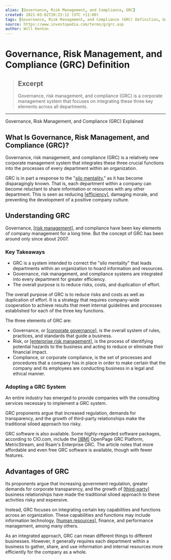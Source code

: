 ```yaml
---
alias: [Governance, Risk Management, and Compliance, GRC]
created: 2021-03-02T20:23:12 (UTC +11:00)
tags: [Governance, Risk Management, and Compliance (GRC) Definition, Governance, Risk Management, and Compliance (GRC) Explained]
source: https://www.investopedia.com/terms/g/grc.asp
author: Will Kenton
---
```


# Governance, Risk Management, and Compliance (GRC) Definition

> ## Excerpt
> Governance, risk management, and compliance (GRC) is a corporate management system that focuses on integrating these three key elements across all departments.

---

Governance, Risk Management, and Compliance (GRC) Explained
## What Is Governance, Risk Management, and Compliance (GRC)?

Governance, risk management, and compliance (GRC) is a relatively new corporate management system that integrates these three crucial functions into the processes of every department within an organization.

GRC is in part a response to the "[silo mentality](https://www.investopedia.com/terms/s/silo-mentality.asp)," as it has become disparagingly known. That is, each department within a company can become reluctant to share information or resources with any other department. This is seen as reducing [[efficiency]](https://www.investopedia.com/terms/e/efficiency.asp), damaging morale, and preventing the development of a positive company culture.

## Understanding GRC

Governance, [[risk management]](https://www.investopedia.com/articles/investing-strategy/082816/methods-handling-risk-quick-guide.asp), and compliance have been key elements of company management for a long time. But the concept of GRC has been around only since about 2007.

### Key Takeaways

-   GRC is a system intended to correct the "silo mentality" that leads departments within an organization to hoard information and resources.
-   Governance, risk management, and compliance systems are integrated into every department for greater efficiency.
-   The overall purpose is to reduce risks, costs, and duplication of effort.

The overall purpose of GRC is to reduce risks and costs as well as duplication of effort. It is a strategy that requires company-wide cooperation to achieve results that meet internal guidelines and processes established for each of the three key functions.

The three elements of GRC are:

-   Governance, or [[corporate governance]](https://www.investopedia.com/terms/c/corporategovernance.asp), is the overall system of rules, practices, and standards that guide a business.
-   Risk, or [[enterprise risk management]](https://www.investopedia.com/terms/e/enterprise-risk-management.asp), is the process of identifying potential hazards to the business and acting to reduce or eliminate their financial impact.
-   Compliance, or corporate compliance, is the set of processes and procedures that a company has in place in order to make certain that the company and its employees are conducting business in a legal and ethical manner.

### Adopting a GRC System

An entire industry has emerged to provide companies with the consulting services necessary to implement a GRC system.

GRC proponents argue that increased regulation, demands for transparency, and the growth of third-party relationships make the traditional siloed approach too risky.

GRC software is also available. Some highly-regarded software packages, according to CIO.com, include the [[IBM]](https://www.investopedia.com/articles/insights/052216/top-5-ibm-shareholders-ibm.asp) OpenPage GRC Platform, MetricStream, and Rsam's Enterprise GRC. The article notes that more affordable and even free GRC software is available, though with fewer features.

## Advantages of GRC

Its proponents argue that increasing government regulation, greater demands for corporate transparency, and the growth of [[third-party]](https://www.investopedia.com/terms/t/third-party.asp) business relationships have made the traditional siloed approach to these activities risky and expensive.

Instead, GRC focuses on integrating certain key capabilities and functions across an organization. These capabilities and functions may include information technology, [[human resources]](https://www.investopedia.com/terms/h/humanresources.asp), finance, and performance management, among many others.

As an integrated approach, GRC can mean different things to different businesses. However, it generally requires each department within a business to gather, share, and use information and internal resources more efficiently for the company as a whole.
